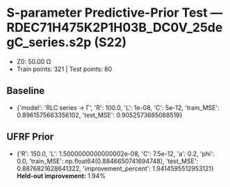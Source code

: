# S-parameter Predictive-Prior Test — RDEC71H475K2P1H03B_DC0V_25degC_series.s2p (S22)
- Z0: 50.00 Ω
- Train points: 321  |  Test points: 80

## Baseline
- {'model': 'RLC series -> Γ', 'R': 100.0, 'L': 1e-08, 'C': 5e-12, 'train_MSE': 0.8961575663356102, 'test_MSE': 0.9052573685088519}

## UFRF Prior
- {'R': 150.0, 'L': 1.5000000000000002e-08, 'C': 7.5e-12, 'a': 0.2, 'phi': 0.0, 'train_MSE': np.float64(0.8846650741694748), 'test_MSE': 0.8876821628641322, 'improvement_percent': 1.9414595512953121}
**Held-out improvement:** 1.94%
